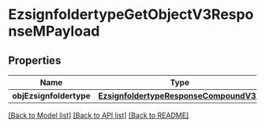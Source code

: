 # EzsignfoldertypeGetObjectV3ResponseMPayload

## Properties
Name | Type | Description | Notes
------------ | ------------- | ------------- | -------------
**objEzsignfoldertype** | [**EzsignfoldertypeResponseCompoundV3***](EzsignfoldertypeResponseCompoundV3.md) |  | 

[[Back to Model list]](../README.md#documentation-for-models) [[Back to API list]](../README.md#documentation-for-api-endpoints) [[Back to README]](../README.md)


